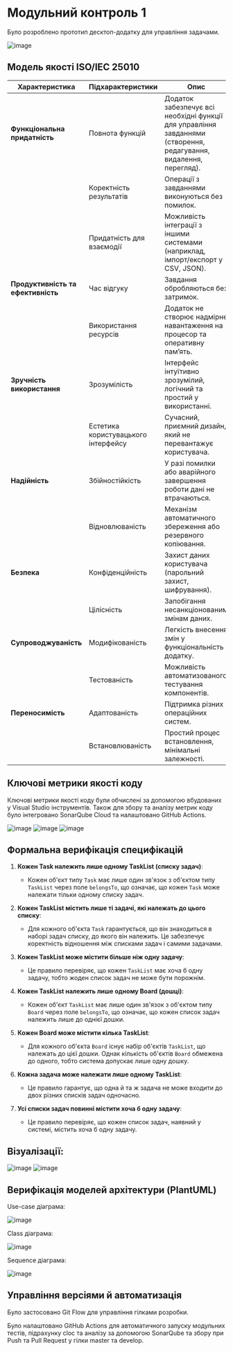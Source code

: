 # Модульний контроль 1

Було розроблено прототип десктоп-додатку для управління задачами.

![image](https://github.com/user-attachments/assets/5fb3a458-485d-4596-b701-45f42fcd61f9)


## Модель якості ISO/IEC 25010

| **Характеристика**               | **Підхарактеристики**               | **Опис** | **Пріоритет** |
|-----------------------------------|--------------------------------------|--------------------------------------------------------------------|----------------|
| **Функціональна придатність**     | Повнота функцій                     | Додаток забезпечує всі необхідні функції для управління завданнями (створення, редагування, видалення, перегляд). | Високий |
|                                   | Коректність результатів             | Операції з завданнями виконуються без помилок. | Високий |
|                                   | Придатність для взаємодії           | Можливість інтеграції з іншими системами (наприклад, імпорт/експорт у CSV, JSON). | Середній |
| **Продуктивність та ефективність** | Час відгуку                         | Завдання обробляються без затримок. | Високий |
|                                   | Використання ресурсів               | Додаток не створює надмірне навантаження на процесор та оперативну пам’ять. | Середній |
| **Зручність використання**        | Зрозумілість                        | Інтерфейс інтуїтивно зрозумілий, логічний та простий у використанні. | Середній |
|                                   | Естетика користувацького інтерфейсу | Сучасний, приємний дизайн, який не перевантажує користувача. | Низький |
| **Надійність**                    | Збійностійкість                     | У разі помилки або аварійного завершення роботи дані не втрачаються. | Високий |
|                                   | Відновлюваність                     | Механізм автоматичного збереження або резервного копіювання. | Високий |
| **Безпека**                       | Конфіденційність                    | Захист даних користувача (парольний захист, шифрування). | Високий |
|                                   | Цілісність                          | Запобігання несанкціонованим змінам даних. | Високий |
| **Супроводжуваність**             | Модифікованість                     | Легкість внесення змін у функціональність додатку. | Високий |
|                                   | Тестованість                        | Можливість автоматизованого тестування компонентів. | Високий |
| **Переносимість**                 | Адаптованість                       | Підтримка різних операційних систем. | Високий |
|                                   | Встановлюваність                    | Простий процес встановлення, мінімальні залежності. | Низький |

## Ключові метрики якості коду
Ключові метрики якості коду були обчислені за допомогою вбудованих у Visual Studio інструментів. Також для збору та аналізу метрик коду було інтегровано SonarQube Cloud та налаштовано GitHub Actions.

![image](https://github.com/user-attachments/assets/2024f3b6-3d08-4b1b-8258-38287d6d8530)
![image](https://github.com/user-attachments/assets/3a2fd9ea-094a-4e17-a0e9-cd0f1fd7ddcc)
![image](https://github.com/user-attachments/assets/793c43ab-0797-433d-8c3b-846ae45f8a5f)



## Формальна верифікація специфікацій

1. **Кожен Task належить лише одному TaskList (списку задач)**:
   - Кожен об'єкт типу `Task` має лише один зв'язок з об'єктом типу `TaskList` через поле `belongsTo`, що означає, що кожен `Task` може належати тільки одному списку задач.

2. **Кожен TaskList містить лише ті задачі, які належать до цього списку**:
   - Для кожного об'єкта `Task` гарантується, що він знаходиться в наборі задач списку, до якого він належить. Це забезпечує коректність відношення між списками задач і самими задачами.

3. **Кожен TaskList може містити більше ніж одну задачу**:
   - Це правило перевіряє, що кожен `TaskList` має хоча б одну задачу, тобто жоден список задач не може бути порожнім.

4. **Кожен TaskList належить лише одному Board (дошці)**:
   - Кожен об'єкт `TaskList` має лише один зв'язок з об'єктом типу `Board` через поле `belongsTo`, що означає, що кожен список задач належить лише до однієї дошки.

5. **Кожен Board може містити кілька TaskList**:
   - Для кожного об'єкта `Board` існує набір об'єктів `TaskList`, що належать до цієї дошки. Однак кількість об'єктів `Board` обмежена до одного, тобто система допускає лише одну дошку.

6. **Кожна задача може належати лише одному TaskList**:
   - Це правило гарантує, що одна й та ж задача не може входити до двох різних списків задач одночасно.

7. **Усі списки задач повинні містити хоча б одну задачу**:
   - Це правило перевіряє, що кожен список задач, наявний у системі, містить хоча б одну задачу.

## Візуалізації:
![image](https://github.com/user-attachments/assets/f2b158c2-beb6-440d-b3d5-1ebf332adf06)
![image](https://github.com/user-attachments/assets/a51c8af5-180e-408f-837e-0a324ead386e)


## Верифікація моделей архітектури (PlantUML)

Use-case діаграма:

![image](https://github.com/user-attachments/assets/544c0d24-5cc2-4143-8aa1-5b9cfa9b51f2)



Class діаграма:

![image](https://github.com/user-attachments/assets/83330617-f975-4036-8ed3-733b8d50391c)


Sequence діаграма:

![image](https://github.com/user-attachments/assets/5e5610f9-bf85-402d-96d6-f93e13708875)


## Управління версіями й автоматизація

Було застосовано Git Flow для управління гілками розробки.

Було налаштовано GitHub Actions для автоматичного запуску модульних тестів, підрахунку cloc та аналізу за допомогою SonarQube та збору при Push та Pull Request у гілки master та develop.
  

  
